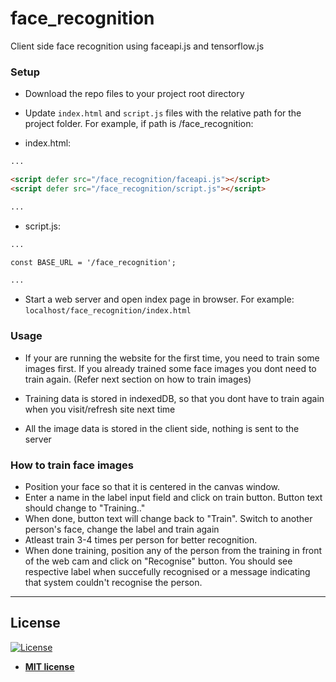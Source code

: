 # face_recognition
Client side face recognition using faceapi.js and tensorflow.js

### Setup

- Download the repo files to your project root directory

- Update `index.html` and `script.js` files with the relative path for the project folder. For example, if path is /face_recognition: 

- index.html:
```html
...

<script defer src="/face_recognition/faceapi.js"></script>
<script defer src="/face_recognition/script.js"></script>

...
```

- script.js:
```html
...

const BASE_URL = '/face_recognition';

...
```

- Start a web server and open index page in browser. For example: `localhost/face_recognition/index.html`


### Usage

- If your are running the website for the first time, you need to train some images first. If you already trained some face images you dont need to train again. (Refer next section on how to train images)

- Training data is stored in indexedDB, so that you dont have to train again when you visit/refresh site next time

- All the image data is stored in the client side, nothing is sent to the server


### How to train face images

- Position your face so that it is centered in the canvas window. 
- Enter a name in the label input field and click on train button. Button text should change to "Training.." 
- When done, button text will change back to "Train". Switch to another person's face, change the label and train again
- Atleast train 3-4 times per person for better recognition.
- When done training, position any of the person from the training in front of the web cam and click on "Recognise" button. You should see respective label when succefully recognised or a message indicating that system couldn't recognise the person.

---

## License

[![License](http://img.shields.io/:license-mit-blue.svg?style=flat-square)](http://badges.mit-license.org)

- **[MIT license](http://opensource.org/licenses/mit-license.php)**
